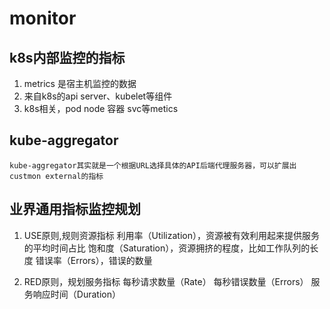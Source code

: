 # monitor

## k8s内部监控的指标
1. metrics 是宿主机监控的数据
1. 来自k8s的api server、kubelet等组件
1. k8s相关，pod node 容器 svc等metics
## kube-aggregator
    kube-aggregator其实就是一个根据URL选择具体的API后端代理服务器，可以扩展出custmon external的指标

## 业界通用指标监控规划
1. USE原则,规则资源指标
    利用率（Utilization），资源被有效利用起来提供服务的平均时间占比
    饱和度（Saturation），资源拥挤的程度，比如工作队列的长度
    错误率（Errors），错误的数量

1. RED原则，规划服务指标
    每秒请求数量（Rate）
    每秒错误数量（Errors）
    服务响应时间（Duration）
